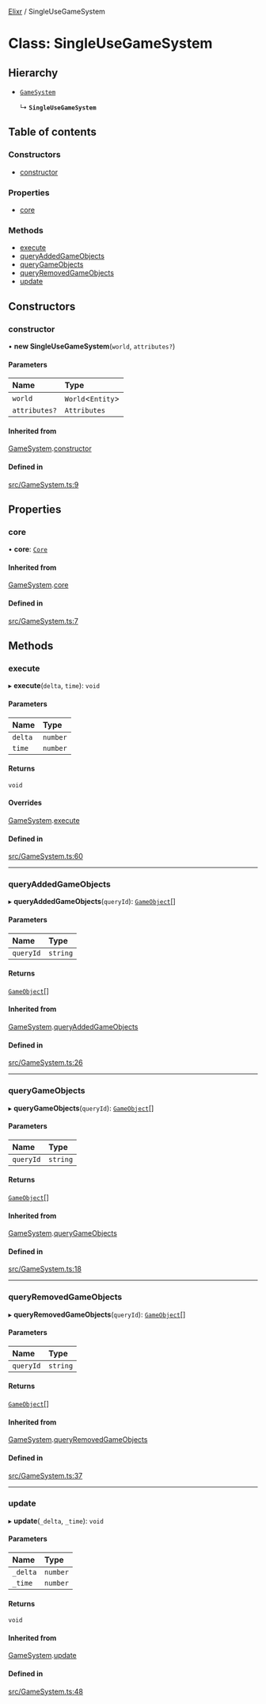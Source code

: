 [Elixr](../README.md) / SingleUseGameSystem

# Class: SingleUseGameSystem

## Hierarchy

- [`GameSystem`](GameSystem.md)

  ↳ **`SingleUseGameSystem`**

## Table of contents

### Constructors

- [constructor](SingleUseGameSystem.md#constructor)

### Properties

- [core](SingleUseGameSystem.md#core)

### Methods

- [execute](SingleUseGameSystem.md#execute)
- [queryAddedGameObjects](SingleUseGameSystem.md#queryaddedgameobjects)
- [queryGameObjects](SingleUseGameSystem.md#querygameobjects)
- [queryRemovedGameObjects](SingleUseGameSystem.md#queryremovedgameobjects)
- [update](SingleUseGameSystem.md#update)

## Constructors

### constructor

• **new SingleUseGameSystem**(`world`, `attributes?`)

#### Parameters

| Name | Type |
| :------ | :------ |
| `world` | `World`<`Entity`\> |
| `attributes?` | `Attributes` |

#### Inherited from

[GameSystem](GameSystem.md).[constructor](GameSystem.md#constructor)

#### Defined in

[src/GameSystem.ts:9](https://github.com/felixtrz/elixr/blob/10ff080/src/GameSystem.ts#L9)

## Properties

### core

• **core**: [`Core`](Core.md)

#### Inherited from

[GameSystem](GameSystem.md).[core](GameSystem.md#core)

#### Defined in

[src/GameSystem.ts:7](https://github.com/felixtrz/elixr/blob/10ff080/src/GameSystem.ts#L7)

## Methods

### execute

▸ **execute**(`delta`, `time`): `void`

#### Parameters

| Name | Type |
| :------ | :------ |
| `delta` | `number` |
| `time` | `number` |

#### Returns

`void`

#### Overrides

[GameSystem](GameSystem.md).[execute](GameSystem.md#execute)

#### Defined in

[src/GameSystem.ts:60](https://github.com/felixtrz/elixr/blob/10ff080/src/GameSystem.ts#L60)

___

### queryAddedGameObjects

▸ **queryAddedGameObjects**(`queryId`): [`GameObject`](GameObject.md)[]

#### Parameters

| Name | Type |
| :------ | :------ |
| `queryId` | `string` |

#### Returns

[`GameObject`](GameObject.md)[]

#### Inherited from

[GameSystem](GameSystem.md).[queryAddedGameObjects](GameSystem.md#queryaddedgameobjects)

#### Defined in

[src/GameSystem.ts:26](https://github.com/felixtrz/elixr/blob/10ff080/src/GameSystem.ts#L26)

___

### queryGameObjects

▸ **queryGameObjects**(`queryId`): [`GameObject`](GameObject.md)[]

#### Parameters

| Name | Type |
| :------ | :------ |
| `queryId` | `string` |

#### Returns

[`GameObject`](GameObject.md)[]

#### Inherited from

[GameSystem](GameSystem.md).[queryGameObjects](GameSystem.md#querygameobjects)

#### Defined in

[src/GameSystem.ts:18](https://github.com/felixtrz/elixr/blob/10ff080/src/GameSystem.ts#L18)

___

### queryRemovedGameObjects

▸ **queryRemovedGameObjects**(`queryId`): [`GameObject`](GameObject.md)[]

#### Parameters

| Name | Type |
| :------ | :------ |
| `queryId` | `string` |

#### Returns

[`GameObject`](GameObject.md)[]

#### Inherited from

[GameSystem](GameSystem.md).[queryRemovedGameObjects](GameSystem.md#queryremovedgameobjects)

#### Defined in

[src/GameSystem.ts:37](https://github.com/felixtrz/elixr/blob/10ff080/src/GameSystem.ts#L37)

___

### update

▸ **update**(`_delta`, `_time`): `void`

#### Parameters

| Name | Type |
| :------ | :------ |
| `_delta` | `number` |
| `_time` | `number` |

#### Returns

`void`

#### Inherited from

[GameSystem](GameSystem.md).[update](GameSystem.md#update)

#### Defined in

[src/GameSystem.ts:48](https://github.com/felixtrz/elixr/blob/10ff080/src/GameSystem.ts#L48)
